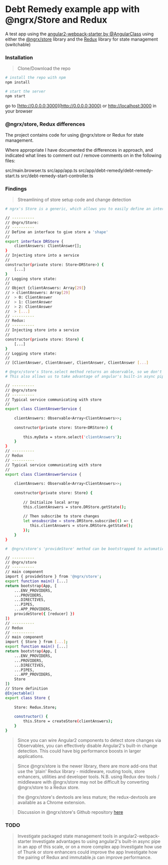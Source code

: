 # Debt Remedy example app with @ngrx/Store and Redux

A test app using the [angular2-webpack-starter by @AngularClass](https://github.com/AngularClass/angular2-webpack-starter) using either the [@ngrx/store](https://github.com/ngrx/store) library and the [Redux](https://github.com/reactjs/redux) library for state management (switchable)

### Installation
> Clone/Download the repo

```bash
# install the repo with npm
npm install

# start the server
npm start
```
go to [http://0.0.0.0:3000](http://0.0.0.0:3000) or [http://localhost:3000](http://localhost:3000) in your browser

### @ngrx/store, Redux differences

The project contains code for using @ngrx/store or Redux for state management.

Where appropriate I have documented the differences in approach, and indicated what lines to comment out / remove comments on in the following files:

src/main.browser.ts
src/app/app.ts
src/app/debt-remedy/debt-remedy-start.ts
src/debt-remedy-start-controller.ts

### Findings

> Streamlining of store setup code and change detection

```bash
# ngrx's Store is a generic, which allows you to easily define an interface against it to give the store some structure.

// ----------
// @ngrx/Store:
// ----------
// Define an interface to give store a 'shape'
//
export interface DRStore {
    clientAnswers: ClientAnswer[];
}
// Injecting store into a service
//
constructor(private store: Store<DRStore>) {
    [...]
}
// Logging store state:
//
// Object {clientAnswers: Array[29]}
// > clientAnswers: Array[29]
//  > 0: ClientAnswer
//  > 1: ClientAnswer
//  > 2: ClientAnswer
//  > [...]
// ----------
// Redux:
// ----------
// Injecting store into a service
//
constructor(private store: Store) {
    [...]
}
// Logging store state:
//
// [ClientAnswer, ClientAnswer, ClientAnswer, ClientAnswer [...]

# @ngrx/store's Store.select method returns an observable, so we don't have to manually subscribe to store state changes
# This also allows us to take advantage of angular's built-in async pipe.

// ----------
// @ngrx/store
// ----------
// Typical service communicating with store
//
export class ClientAnswerService {
    
    clientAnswers: Observable<Array<ClientAnswers>>;
    
    constructor(private store: Store<DRStore>) {
        
        this.myData = store.select('clientAnswers');
    }
}
// ----------
// Redux
// ----------
// Typical service communicating with store
//
export class ClientAnswerService {
    
    clientAnswers: Observable<Array<ClientAnswers>>;
    
    constructor(private store: Store) {
        
        // Initialize local array
        this.clientAnswers = store.DRStore.getState();
        
        // Then subscribe to store changes
        let unsubscribe = store.DRStore.subscribe(() => {
           this.clientAnswers = store.DRStore.getState(); 
        });
    }
}

#  @ngrx/store's 'provideStore' method can be bootstrapped to automatically set up the store. Can bootstrap the Redux store but it needs to be defined elsewhere.

// ----------
// @ngrx/store
// ----------
// main component
import { provideStore } from '@ngrx/store';
export function main() [...]
return bootstrap(App, [
    ...ENV_PROVIDERS,
    ...PROVIDERS,
    ...DIRECTIVES,
    ...PIPES,
    ...APP_PROVIDERS,
    provideStore({ [reducer] })
])
// ----------
// Redux
// ----------
// main component
import { Store } from [...];
export function main() [...]
return bootstrap(App, [
    ...ENV_PROVIDERS,
    ...PROVIDERS,
    ...DIRECTIVES,
    ...PIPES,
    ...APP_PROVIDERS,
    Store
])
// Store definition
@Injectable()
export class Store {
    
    Store: Redux.Store;
    
    constructor() {
        this.Store = createStore(clientAnswers);
    }
}
```

> Since you can wire Angular2 components to detect store changes via Observables, you can effectively disable Angular2's built-in change detection. This could have big performance boosts in larger applications.

> Since @ngrx/store is the newer library, there are more add-ons that use the 'plain' Redux library - middleware, routing tools, store enhancers, utilities and developer tools. N.B. using Redux dev tools / middleware with @ngrx/store may not be difficult by converting @ngrx/store to a Redux store.

> the @ngrx/store's devtools are less mature; the redux-devtools are available as a Chrome extension.

> Discussion in @ngrx/store's Github repository [here](https://github.com/ngrx/store/issues/16#) 

### TODO
> Investigate packaged state management tools in angular2-webpack-starter
> Investigate advantages to using angular2's built-in async pipe in an app of this scale, or on a more complex app
> Investigate how use of Thunk or store enhancers could improve the app
> Investigate how the pairing of Redux and immutable.js can improve performance.
 
